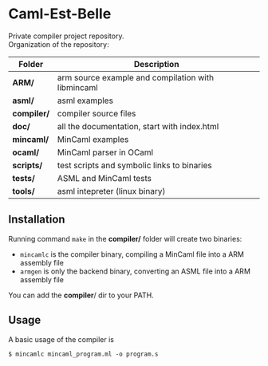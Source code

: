# Caml-Est-Belle
Private compiler project repository.</br>
Organization of the repository:</br>

| Folder | Description |
| --- | --- |
| __ARM/__ | arm source example and compilation with libmincaml |
| __asml/__ | asml examples |
| __compiler/__ | compiler source files |
| __doc/__ | all the documentation, start with index.html |
| __mincaml/__ | MinCaml examples |
| __ocaml/__ | MinCaml parser in OCaml |
| __scripts/__ | test scripts and symbolic links to binaries |
| __tests/__ | ASML and MinCaml tests |
| __tools/__ | asml intepreter (linux binary) |

## Installation
Running command `make` in the __compiler/__ folder will create two binaries:
- `mincamlc` is the compiler binary, compiling a MinCaml file into a ARM assembly file
- `armgen` is only the backend binary, converting an ASML file into a ARM assembly file

You can add the __compiler__/ dir to your PATH.

## Usage
A basic usage of the compiler is
```
$ mincamlc mincaml_program.ml -o program.s
```
